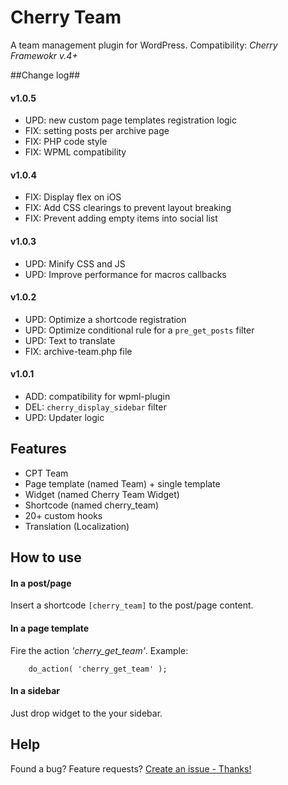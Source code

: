 # Cherry Team
A team management plugin for WordPress.
Сompatibility: *Cherry Framewokr v.4+*

##Change log##


#### v1.0.5 ####

* UPD: new custom page templates registration logic
* FIX: setting posts per archive page
* FIX: PHP code style
* FIX: WPML compatibility

#### v1.0.4 ####

* FIX: Display flex on iOS
* FIX: Add CSS clearings to prevent layout breaking
* FIX: Prevent adding empty items into social list

#### v1.0.3 ####

* UPD: Minify CSS and JS
* UPD: Improve performance for macros callbacks

#### v1.0.2 ####

* UPD: Optimize a shortcode registration
* UPD: Optimize conditional rule for a `pre_get_posts` filter
* UPD: Text to translate
* FIX: archive-team.php file

#### v1.0.1 ####

* ADD: compatibility for wpml-plugin
* DEL: `cherry_display_sidebar` filter
* UPD: Updater logic

## Features
* CPT Team
* Page template (named Team) + single template
* Widget (named Cherry Team Widget)
* Shortcode (named cherry_team)
* 20+ custom hooks
* Translation (Localization)

## How to use

#### In a post/page
Insert a shortcode `[cherry_team]` to the post/page content.

#### In a page template
Fire the action *'cherry_get_team'*. Example:
```
    do_action( 'cherry_get_team' );
```

#### In a sidebar
Just drop widget to the your sidebar.

## Help
Found a bug? Feature requests? [Create an issue - Thanks!](https://github.com/CherryFramework/cherry-team/issues/new)